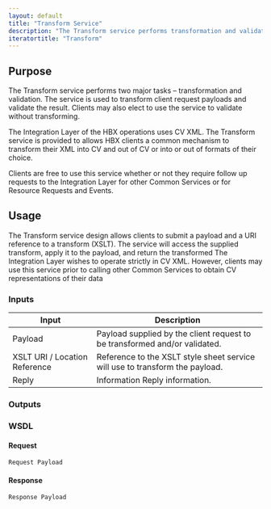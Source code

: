 ```yaml
---
layout: default
title: "Transform Service"
description: "The Transform service performs transformation and validation.  Primary emphasis is towards Canonical Vocabulary XML Schmema."
iteratortitle: "Transform"
---
```


## Purpose
The Transform service performs two major tasks – transformation and validation.  The service is used to transform client request payloads and validate the result.  Clients may also elect to use the service to validate without transforming.

The Integration Layer of the HBX operations uses CV XML.  The Transform service is provided to allows HBX clients a common mechanism to transform their XML into CV and out of CV or into or out of formats of their choice.

Clients are free to use this service whether or not they require follow up requests to the Integration Layer for other Common Services or for Resource Requests and Events.

## Usage
The Transform service design allows clients to submit a payload and a URI reference to a transform  (XSLT).  The service will access the supplied transform, apply it to the payload, and return the transformed The Integration Layer wishes to operate strictly in CV XML.  However, clients may use this service prior to calling other Common Services to obtain CV representations of their data

### Inputs

| Input	 | Description |
| ------ | ----------- |
| Payload	| Payload supplied by the client request to be transformed and/or validated. |
| XSLT URI / Location Reference	| Reference to the XSLT style sheet service will use to transform the payload. |
| Reply | Information	Reply information. |
	
### Outputs

### WSDL

#### Request

	Request Payload

#### Response

	Response Payload
